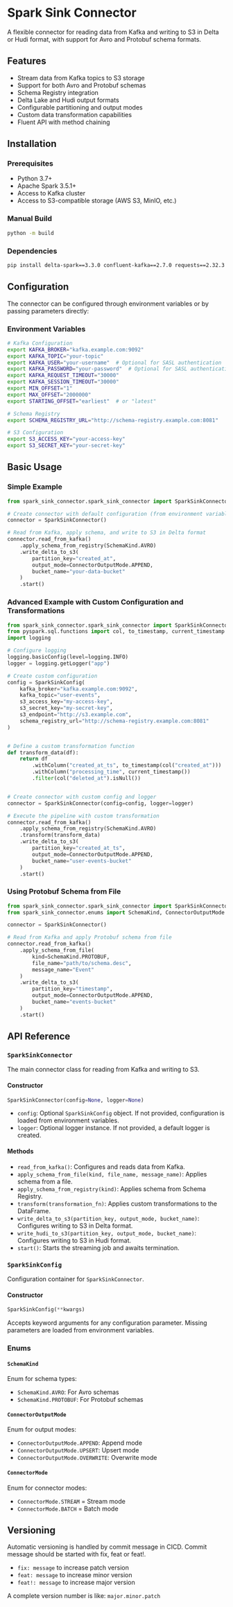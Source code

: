 # Spark Sink Connector

A flexible connector for reading data from Kafka and writing to S3 in Delta or Hudi format, with support for Avro and Protobuf schema formats.

## Features

- Stream data from Kafka topics to S3 storage
- Support for both Avro and Protobuf schemas
- Schema Registry integration
- Delta Lake and Hudi output formats
- Configurable partitioning and output modes
- Custom data transformation capabilities
- Fluent API with method chaining

## Installation

### Prerequisites

- Python 3.7+
- Apache Spark 3.5.1+
- Access to Kafka cluster
- Access to S3-compatible storage (AWS S3, MinIO, etc.)

### Manual Build

```bash
python -m build
```

### Dependencies

```bash
pip install delta-spark==3.3.0 confluent-kafka==2.7.0 requests==2.32.3 pyspark==3.5.1
```

## Configuration

The connector can be configured through environment variables or by passing parameters directly:

### Environment Variables

```bash
# Kafka Configuration
export KAFKA_BROKER="kafka.example.com:9092"
export KAFKA_TOPIC="your-topic"
export KAFKA_USER="your-username"  # Optional for SASL authentication
export KAFKA_PASSWORD="your-password"  # Optional for SASL authentication
export KAFKA_REQUEST_TIMEOUT="30000"
export KAFKA_SESSION_TIMEOUT="30000"
export MIN_OFFSET="1"
export MAX_OFFSET="2000000"
export STARTING_OFFSET="earliest"  # or "latest"

# Schema Registry
export SCHEMA_REGISTRY_URL="http://schema-registry.example.com:8081"

# S3 Configuration
export S3_ACCESS_KEY="your-access-key"
export S3_SECRET_KEY="your-secret-key"
```

## Basic Usage

### Simple Example

```python
from spark_sink_connector.spark_sink_connector import SparkSinkConnector, SchemaKind, ConnectorOutputMode

# Create connector with default configuration (from environment variables)
connector = SparkSinkConnector()

# Read from Kafka, apply schema, and write to S3 in Delta format
connector.read_from_kafka()
    .apply_schema_from_registry(SchemaKind.AVRO)
    .write_delta_to_s3(
        partition_key="created_at",
        output_mode=ConnectorOutputMode.APPEND,
        bucket_name="your-data-bucket"
    )
    .start()
```

### Advanced Example with Custom Configuration and Transformations

```python
from spark_sink_connector.spark_sink_connector import SparkSinkConnector, SparkSinkConfig, SchemaKind, ConnectorOutputMode
from pyspark.sql.functions import col, to_timestamp, current_timestamp
import logging

# Configure logging
logging.basicConfig(level=logging.INFO)
logger = logging.getLogger("app")

# Create custom configuration
config = SparkSinkConfig(
    kafka_broker="kafka.example.com:9092",
    kafka_topic="user-events",
    s3_access_key="my-access-key",
    s3_secret_key="my-secret-key",
    s3_endpoint="http://s3.example.com",
    schema_registry_url="http://schema-registry.example.com:8081"
)


# Define a custom transformation function
def transform_data(df):
    return df
        .withColumn("created_at_ts", to_timestamp(col("created_at")))
        .withColumn("processing_time", current_timestamp())
        .filter(col("deleted_at").isNull())


# Create connector with custom config and logger
connector = SparkSinkConnector(config=config, logger=logger)

# Execute the pipeline with custom transformation
connector.read_from_kafka()
    .apply_schema_from_registry(SchemaKind.AVRO)
    .transform(transform_data)
    .write_delta_to_s3(
        partition_key="created_at_ts",
        output_mode=ConnectorOutputMode.APPEND,
        bucket_name="user-events-bucket"
    )
    .start()
```

### Using Protobuf Schema from File

```python
from spark_sink_connector.spark_sink_connector import SparkSinkConnector
from spark_sink_connector.enums import SchemaKind, ConnectorOutputMode

connector = SparkSinkConnector()

# Read from Kafka and apply Protobuf schema from file
connector.read_from_kafka()
    .apply_schema_from_file(
        kind=SchemaKind.PROTOBUF,
        file_name="path/to/schema.desc",
        message_name="Event"
    )
    .write_delta_to_s3(
        partition_key="timestamp",
        output_mode=ConnectorOutputMode.APPEND,
        bucket_name="events-bucket"
    )
    .start()
```

## API Reference

### `SparkSinkConnector`

The main connector class for reading from Kafka and writing to S3.

#### Constructor

```python
SparkSinkConnector(config=None, logger=None)
```

- `config`: Optional `SparkSinkConfig` object. If not provided, configuration is loaded from environment variables.
- `logger`: Optional logger instance. If not provided, a default logger is created.

#### Methods

- `read_from_kafka()`: Configures and reads data from Kafka.
- `apply_schema_from_file(kind, file_name, message_name)`: Applies schema from a file.
- `apply_schema_from_registry(kind)`: Applies schema from Schema Registry.
- `transform(transformation_fn)`: Applies custom transformations to the DataFrame.
- `write_delta_to_s3(partition_key, output_mode, bucket_name)`: Configures writing to S3 in Delta format.
- `write_hudi_to_s3(partition_key, output_mode, bucket_name)`: Configures writing to S3 in Hudi format.
- `start()`: Starts the streaming job and awaits termination.

### `SparkSinkConfig`

Configuration container for `SparkSinkConnector`.

#### Constructor

```python
SparkSinkConfig(**kwargs)
```

Accepts keyword arguments for any configuration parameter. Missing parameters are loaded from environment variables.

### Enums

#### `SchemaKind`

Enum for schema types:
- `SchemaKind.AVRO`: For Avro schemas
- `SchemaKind.PROTOBUF`: For Protobuf schemas

#### `ConnectorOutputMode`

Enum for output modes:
- `ConnectorOutputMode.APPEND`: Append mode
- `ConnectorOutputMode.UPSERT`: Upsert mode
- `ConnectorOutputMode.OVERWRITE`: Overwrite mode


#### `ConnectorMode`

Enum for connector modes:
- `ConnectorMode.STREAM` = Stream mode
- `ConnectorMode.BATCH` = Batch mode


## Versioning

Automatic versioning is handled by commit message in CICD. Commit message should be started with fix, feat or feat!.

 - `fix: message` to increase patch version
 - `feat: message` to increase minor version
 - `feat!: message` to increase major version

A complete version number is like: `major.minor.patch`
